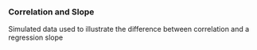 ### Correlation and Slope

Simulated data used to illustrate the difference between correlation and a regression slope